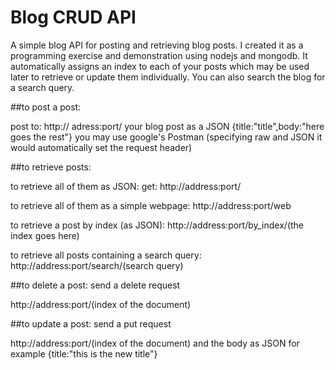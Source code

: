 # Blog CRUD API

A simple blog API for posting and retrieving blog posts. I created it as a programming exercise and demonstration using nodejs and mongodb. It automatically assigns an index to each of your posts which may be used later to retrieve or update them individually. You can also search the blog for a search query.

##to post a post:

post to:
http:// adress:port/
your blog post as a JSON {title:"title",body:"here goes the rest"}
you may use google's Postman (specifying raw and JSON it would automatically set the request header)

##to retrieve posts:

to retrieve all of them as JSON:
get:
http://address:port/

to retrieve all of them as a simple webpage:
http://address:port/web

to retrieve a post by index (as JSON):
http://address:port/by_index/(the index goes here)

to retrieve all posts containing a search query:
http://address:port/search/(search query)

##to delete a post:
send a delete request 

http://address:port/(index of the document)

##to update a post:
send a put request

http://address:port/(index of the document)
and the body as JSON for example {title:"this is the new title"}



